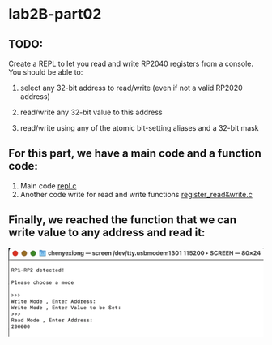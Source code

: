 # lab2B-part02

## TODO:

Create a REPL to let you read and write RP2040 registers from a console. You should be able to:

1. select any 32-bit address to read/write (even if not a valid RP2020 address)

1. read/write any 32-bit value to this address

1. read/write using any of the atomic bit-setting aliases and a 32-bit mask

## For this part, we have a main code and a function code:
1. Main code [repl.c](https://github.com/xcyxcyxcyxcy/lab2B-part02/blob/main/code/repl.c)
2. Another code write for read and write functions [register_read&write.c](https://github.com/xcyxcyxcyxcy/lab2B-part02/blob/main/code/register_read%26write.c)

## Finally, we reached the function that we can write value to any address and read it:
<div class="box">
        <img src="https://github.com/xcyxcyxcyxcy/lab2B-part02/blob/main/screen.png" />
</div>
